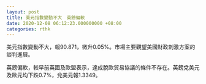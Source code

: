```yaml
---
layout: post
title: 美元指數變動不大　英鎊偏軟
date: 2020-12-08 06:12:23.000000000 +08:00
categories: rthk
---
```


美元指數變動不大，報90.871，微升0.05%。市場主要觀望美國財政刺激方案的談判進展。

英鎊偏軟，較早前英國及歐盟表示，達成脫歐貿易協議的條件不存在。英鎊兌美元及歐元均下跌0.7%，兌美元報1.3349。
